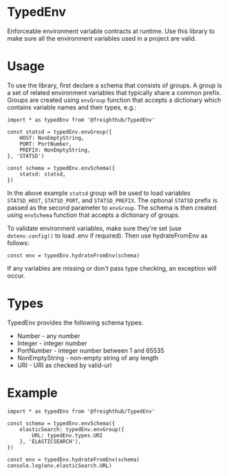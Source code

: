 TypedEnv
========

Enforceable environment variable contracts at runtime. Use this library to make sure all the environment variables used in a project are valid.


Usage
=====

To use the library, first declare a schema that consists of groups. A group is a set of related environment variables that typically share a common prefix. Groups are created using `envGroup` function that accepts a dictionary which contains variable names and their types, e.g.:

    import * as typedEnv from '@freighthub/TypedEnv'

    const statsd = typedEnv.envGroup({
        HOST: NonEmptyString,
        PORT: PortNumber,
        PREFIX: NonEmptyString,
    }, 'STATSD')

    const schema = typedEnv.envSchema({
        statsd: statsd,
    })

In the above example `statsd` group will be used to load variables `STATSD_HOST`, `STATSD_PORT`, and `STATSD_PREFIX`. The optional `STATSD` prefix is passed as the second parameter to `envGroup`. The schema is then created using `envSchema` function that accepts a dictionary of groups.

To validate environment variables, make sure they're set (use `dotenv.config()` to load .env if required). Then use hydrateFromEnv as follows:

    const env = typedEnv.hydrateFromEnv(schema)

If any variables are missing or don't pass type checking, an exception will occur.

Types
=====

TypedEnv provides the following schema types:

* Number - any number
* Integer - integer number
* PortNumber - integer number between 1 and 65535
* NonEmptyString - non-empty string of any length
* URI - URI as checked by valid-url

Example
=======

    import * as typedEnv from '@freighthub/TypedEnv'

    const schema = typedEnv.envSchema({
        elasticSearch: typedEnv.envGroup({
            URL: typedEnv.types.URI
        }, 'ELASTICSEARCH'),
    })

    const env = typedEnv.hydrateFromEnv(schema)
    console.log(env.elasticSearch.URL)
